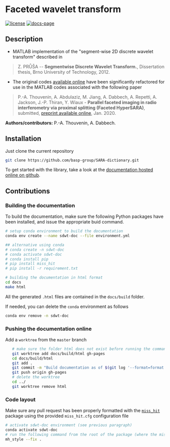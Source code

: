 # Faceted wavelet transform

[![license](https://img.shields.io/badge/license-GPL--3.0-brightgreen.svg)](LICENSE)
[![docs-page](https://img.shields.io/badge/docs-latest-blue)](https://basp-group.github.io/SARA-dictionary/)

<!-- [![pre-commit](https://img.shields.io/badge/pre--commit-enabled-brightgreen?logo=pre-commit&logoColor=white)](https://github.com/pre-commit/pre-commit) -->

## Description

- MATLAB implementation of the "segment-wise 2D discrete wavelet transform" described in

> Z. PRŮŠA -- <strong>Segmentwise Discrete Wavelet Transform.</strong>, Dissertation thesis, Brno University of Technology, 2012.

- The original codes [available online](https://www.utko.fekt.vut.cz/~rajmic/segwt/index_en.html) have been significantly refactored for use in the MATLAB codes associated with the following paper

> P.-A. Thouvenin, A. Abdulaziz, M. Jiang, A. Dabbech, A. Repetti, A. Jackson, J.-P. Thiran, Y. Wiaux -
> <strong>Parallel faceted imaging in radio interferometry via proximal splitting (Faceted HyperSARA)</strong>, submitted, <a href="https://researchportal.hw.ac.uk/en/publications/parallel-faceted-imaging-in-radio-interferometry-via-proximal-spl">preprint available online</a>, Jan. 2020.

**Authors/contributors:** P.-A. Thouvenin, A. Dabbech.

## Installation

Just clone the current repository

```bash
git clone https://github.com/basp-group/SARA-dictionary.git
```

To get started with the library, take a look at the [documentation hosted online on github](https://basp-group.github.io/SARA-dictionary/).

## Contributions

### Building the documentation

To build the documentation, make sure the following Python packages have been installed, and issue the appropriate buid command.

```bash
# setup conda environment to build the documentation
conda env create --name sdwt-doc --file environment.yml

## alternative using conda
# conda create -n sdwt-doc
# conda activate sdwt-doc
# conda install pip
# pip install miss_hit
# pip install -r requirement.txt

# building the documentation in html format
cd docs
make html
```

All the generated `.html` files are contained in the `docs/build` folder.

If needed, you can delete the `conda` environment as follows

```bash
conda env remove -n sdwt-doc
```

### Pushing the documentation online

Add a `worktree` from the `master` branch

```bash
   # make sure the folder html does not exist before running the command
   git worktree add docs/build/html gh-pages
   cd docs/build/html
   git add .
   git commit -m "Build documentation as of $(git log '--format=format:%H' master -1)"
   git push origin gh-pages
   # delete the worktree
   cd ../
   git worktree remove html
```

### Code layout

Make sure any pull request has been properly formatted with the [`miss_hit`](https://pypi.org/project/miss-hit/) package using the provided `miss_hit.cfg` configuration file

```bash
# activate sdwt-doc environment (see previous paragraph)
conda activate sdwt-doc
# run the following command from the root of the package (where the miss_hit.cfg file is)
mh_style --fix .
```

